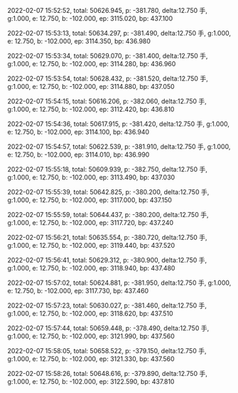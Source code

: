 2022-02-07 15:52:52, total: 50626.945, p: -381.780, delta:12.750 手, g:1.000, e: 12.750, b: -102.000, ep: 3115.020, bp: 437.100

2022-02-07 15:53:13, total: 50634.297, p: -381.490, delta:12.750 手, g:1.000, e: 12.750, b: -102.000, ep: 3114.350, bp: 436.980

2022-02-07 15:53:34, total: 50629.070, p: -381.400, delta:12.750 手, g:1.000, e: 12.750, b: -102.000, ep: 3114.280, bp: 436.960

2022-02-07 15:53:54, total: 50628.432, p: -381.520, delta:12.750 手, g:1.000, e: 12.750, b: -102.000, ep: 3114.880, bp: 437.050

2022-02-07 15:54:15, total: 50616.206, p: -382.060, delta:12.750 手, g:1.000, e: 12.750, b: -102.000, ep: 3112.420, bp: 436.810

2022-02-07 15:54:36, total: 50617.915, p: -381.420, delta:12.750 手, g:1.000, e: 12.750, b: -102.000, ep: 3114.100, bp: 436.940

2022-02-07 15:54:57, total: 50622.539, p: -381.910, delta:12.750 手, g:1.000, e: 12.750, b: -102.000, ep: 3114.010, bp: 436.990

2022-02-07 15:55:18, total: 50609.939, p: -382.750, delta:12.750 手, g:1.000, e: 12.750, b: -102.000, ep: 3113.490, bp: 437.030

2022-02-07 15:55:39, total: 50642.825, p: -380.200, delta:12.750 手, g:1.000, e: 12.750, b: -102.000, ep: 3117.000, bp: 437.150

2022-02-07 15:55:59, total: 50644.437, p: -380.200, delta:12.750 手, g:1.000, e: 12.750, b: -102.000, ep: 3117.720, bp: 437.240

2022-02-07 15:56:21, total: 50635.554, p: -380.720, delta:12.750 手, g:1.000, e: 12.750, b: -102.000, ep: 3119.440, bp: 437.520

2022-02-07 15:56:41, total: 50629.312, p: -380.900, delta:12.750 手, g:1.000, e: 12.750, b: -102.000, ep: 3118.940, bp: 437.480

2022-02-07 15:57:02, total: 50624.881, p: -381.950, delta:12.750 手, g:1.000, e: 12.750, b: -102.000, ep: 3117.730, bp: 437.460

2022-02-07 15:57:23, total: 50630.027, p: -381.460, delta:12.750 手, g:1.000, e: 12.750, b: -102.000, ep: 3118.620, bp: 437.510

2022-02-07 15:57:44, total: 50659.448, p: -378.490, delta:12.750 手, g:1.000, e: 12.750, b: -102.000, ep: 3121.990, bp: 437.560

2022-02-07 15:58:05, total: 50658.522, p: -379.150, delta:12.750 手, g:1.000, e: 12.750, b: -102.000, ep: 3121.330, bp: 437.560

2022-02-07 15:58:26, total: 50648.616, p: -379.890, delta:12.750 手, g:1.000, e: 12.750, b: -102.000, ep: 3122.590, bp: 437.810